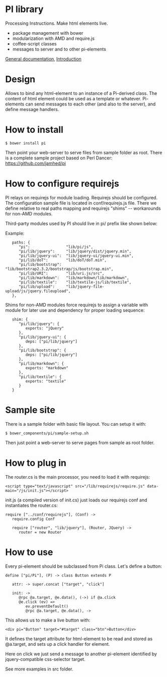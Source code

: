 # PI library

Processing Instructions. Make html elements live.

* package management with bower
* modularization with AMD and require.js
* coffee-script classes
* messages to server and to other pi-elements

[General documentation](GENDOC.md), [Introduction](INTRO.md)

# Design

Allows to bind any html-element to an instance of a Pi-derived class. The content
of html element could be used as a template or whatever. Pi-elements can
send messages to each other (and also to the server), and define message handlers.

# How to install

```
$ bower install pi
```

Then point your web-server to serve files from sample folder as root.
There is a complete sample project based on Perl Dancer: https://github.com/jamhed/pi

# How to configure requirejs

PI relays on requirejs for module loading. Requirejs should be configured. The configuration
sample file is located in conf/requirejs.js file. There we define relative to real paths
mapping and requirejs "shims" -- workarounds for non-AMD modules.

Third-party modules used by PI should live in pi/ prefix like shown below: 

Example:

```
   paths: {
      "pi":                "lib/pi/js",
      "pi/lib/jquery":     "lib/jquery/dist/jquery.min",
      "pi/lib/jquery-ui":  "lib/jquery-ui/jquery-ui.min",
      "pi/lib/doT":        "lib/doT/doT.min",
      "pi/lib/bootstrap":  "lib/bootstrap2.3.2/bootstrap/js/bootstrap.min",
      "pi/lib/URI":        "lib/uri.js/src",
      "pi/lib/markdown":   "lib/markdown/lib/markdown",
      "pi/lib/textile":    "lib/textile-js/lib/textile",
      "pi/lib/upload":     "lib/jquery-file-upload/js/jquery.fileupload",
   },

```

Shims for non-AMD modules force requirejs to assign a variable with module for later use and dependency
for proper loading sequence:

```
   shim: {
      "pi/lib/jquery": {
         exports: "jQuery"
      },
      "pi/lib/jquery-ui": {
         deps: ["pi/lib/jquery"]
      },
      "pi/lib/bootstrap": {
         deps: ["pi/lib/jquery"]
      },
      "pi/lib/markdown": {
         exports: "markdown"
      },
      "pi/lib/textile": {
         exports: "textile"
      }
   }
```

# Sample site

There is a sample folder with basic file layout. You can setup it with:

```
$ bower_components/pi/sample-setup.sh
```

Then just point a web-server to serve pages from sample as root folder.

# How to plug in

The router.cs is the main processor, you need to load it with requirejs:

```
<script type="text/javascript" src="/lib/requirejs/require.js" data-main="/js/init.js"></script>
```

init.js (a compiled version of init.cs) just loads our requirejs conf and instantiates the router.cs:

```
require ["../conf/requirejs"], (Conf) ->
   require.config Conf

   require ["router", "lib/jquery"], (Router, JQuery) ->
      router = new Router
```

# How to use

Every pi-element should be subclassed from Pi class. Let's define a button:

```
define ["pi/Pi"], (P) -> class Button extends P

   attr: -> super.concat ["target", "click"]

   init: ->
      @rpc @a.target, @e.data(), (->) if @a.click
      @e.click (ev) =>
         ev.preventDefault()
         @rpc @a.target, @e.data(), -> 

```

This allows us to make a live button with:

```
<div pi="Button" target="#target" class="btn">Button</div>
```

It defines the target attribute for html-element to be read and stored as @a.target,
and sets up a click handler for element.

Here on click we just send a message to another pi-element identified by jquery-compatible
css-selector target.

See more examples in src folder.
